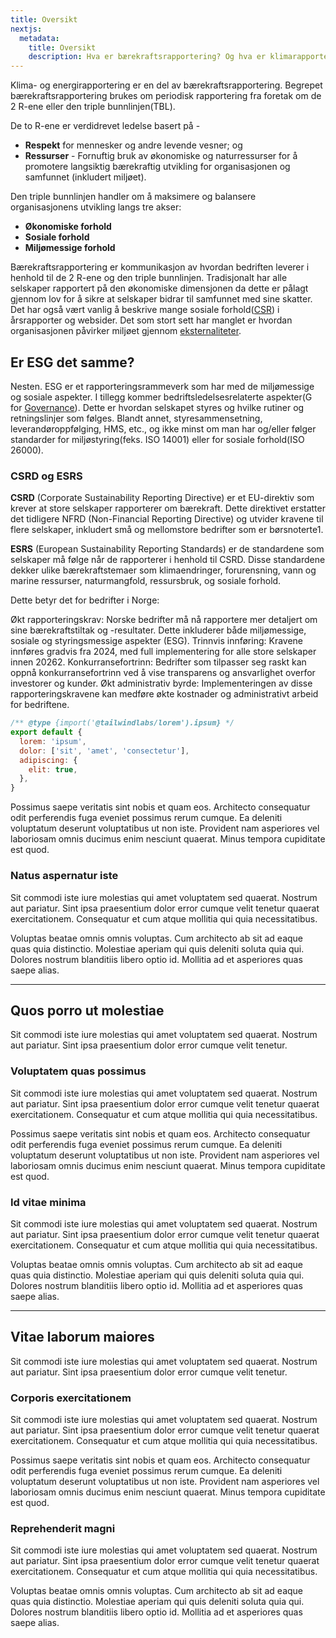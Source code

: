 ```yaml
---
title: Oversikt
nextjs:
  metadata:
    title: Oversikt
    description: Hva er bærekraftsrapportering? Og hva er klimarapportering?
---
```


Klima- og energirapportering er en del av bærekraftsrapportering. Begrepet bærekraftsrapportering brukes om periodisk rapportering fra foretak om de 2 R-ene eller den triple bunnlinjen(TBL).

De to R-ene er verdidrevet ledelse basert på -

- **Respekt** for mennesker og andre levende vesner; og
- **Ressurser** - Fornuftig bruk av økonomiske og naturressurser for å promotere langsiktig bærekraftig utvikling for organisasjonen og samfunnet (inkludert miljøet).

Den triple bunnlinjen handler om å maksimere og balansere organisasjonens utvikling langs tre akser:

- **Økonomiske forhold**
- **Sosiale forhold**
- **Miljømessige forhold**

Bærekraftsrapportering er kommunikasjon av hvordan bedriften leverer i henhold til de 2 R-ene og den triple bunnlinjen. Tradisjonalt har alle selskaper rapportert på den økonomiske dimensjonen da dette er pålagt gjennom lov for å sikre at selskaper bidrar til samfunnet med sine skatter. Det har også vært vanlig å beskrive mange sosiale forhold([CSR]("https://en.wikipedia.org/wiki/Corporate_social_responsibility")) i årsrapporter og websider. Det som stort sett har manglet er hvordan organisasjonen påvirker miljøet gjennom [eksternaliteter]("https://en.wikipedia.org/wiki/Externality").

## Er ESG det samme?

Nesten. ESG er et rapporteringsrammeverk som har med de miljømessige og sosiale aspekter. I tillegg kommer bedriftsledelsesrelaterte aspekter(G for [Governance]("https://en.wikipedia.org/wiki/Corporate_governance")). Dette er hvordan selskapet styres og hvilke rutiner og retningslinjer som følges. Blandt annet, styresammensetning, leverandøroppfølging, HMS, etc., og ikke minst om man har og/eller følger standarder for miljøstyring(feks. ISO 14001) eller for sosiale forhold(ISO 26000).

### CSRD og ESRS

**CSRD** (Corporate Sustainability Reporting Directive) er et EU-direktiv som krever at store selskaper rapporterer om bærekraft. Dette direktivet erstatter det tidligere NFRD (Non-Financial Reporting Directive) og utvider kravene til flere selskaper, inkludert små og mellomstore bedrifter som er børsnoterte1.

**ESRS** (European Sustainability Reporting Standards) er de standardene som selskaper må følge når de rapporterer i henhold til CSRD. Disse standardene dekker ulike bærekraftstemaer som klimaendringer, forurensning, vann og marine ressurser, naturmangfold, ressursbruk, og sosiale forhold.

Dette betyr det for bedrifter i Norge:

Økt rapporteringskrav: Norske bedrifter må nå rapportere mer detaljert om sine bærekraftstiltak og -resultater. Dette inkluderer både miljømessige, sosiale og styringsmessige aspekter (ESG).
Trinnvis innføring: Kravene innføres gradvis fra 2024, med full implementering for alle store selskaper innen 20262.
Konkurransefortrinn: Bedrifter som tilpasser seg raskt kan oppnå konkurransefortrinn ved å vise transparens og ansvarlighet overfor investorer og kunder.
Økt administrativ byrde: Implementeringen av disse rapporteringskravene kan medføre økte kostnader og administrativt arbeid for bedriftene.

```js
/** @type {import('@tailwindlabs/lorem').ipsum} */
export default {
  lorem: 'ipsum',
  dolor: ['sit', 'amet', 'consectetur'],
  adipiscing: {
    elit: true,
  },
}
```

Possimus saepe veritatis sint nobis et quam eos. Architecto consequatur odit perferendis fuga eveniet possimus rerum cumque. Ea deleniti voluptatum deserunt voluptatibus ut non iste. Provident nam asperiores vel laboriosam omnis ducimus enim nesciunt quaerat. Minus tempora cupiditate est quod.

### Natus aspernatur iste

Sit commodi iste iure molestias qui amet voluptatem sed quaerat. Nostrum aut pariatur. Sint ipsa praesentium dolor error cumque velit tenetur quaerat exercitationem. Consequatur et cum atque mollitia qui quia necessitatibus.

Voluptas beatae omnis omnis voluptas. Cum architecto ab sit ad eaque quas quia distinctio. Molestiae aperiam qui quis deleniti soluta quia qui. Dolores nostrum blanditiis libero optio id. Mollitia ad et asperiores quas saepe alias.

---

## Quos porro ut molestiae

Sit commodi iste iure molestias qui amet voluptatem sed quaerat. Nostrum aut pariatur. Sint ipsa praesentium dolor error cumque velit tenetur.

### Voluptatem quas possimus

Sit commodi iste iure molestias qui amet voluptatem sed quaerat. Nostrum aut pariatur. Sint ipsa praesentium dolor error cumque velit tenetur quaerat exercitationem. Consequatur et cum atque mollitia qui quia necessitatibus.

Possimus saepe veritatis sint nobis et quam eos. Architecto consequatur odit perferendis fuga eveniet possimus rerum cumque. Ea deleniti voluptatum deserunt voluptatibus ut non iste. Provident nam asperiores vel laboriosam omnis ducimus enim nesciunt quaerat. Minus tempora cupiditate est quod.

### Id vitae minima

Sit commodi iste iure molestias qui amet voluptatem sed quaerat. Nostrum aut pariatur. Sint ipsa praesentium dolor error cumque velit tenetur quaerat exercitationem. Consequatur et cum atque mollitia qui quia necessitatibus.

Voluptas beatae omnis omnis voluptas. Cum architecto ab sit ad eaque quas quia distinctio. Molestiae aperiam qui quis deleniti soluta quia qui. Dolores nostrum blanditiis libero optio id. Mollitia ad et asperiores quas saepe alias.

---

## Vitae laborum maiores

Sit commodi iste iure molestias qui amet voluptatem sed quaerat. Nostrum aut pariatur. Sint ipsa praesentium dolor error cumque velit tenetur.

### Corporis exercitationem

Sit commodi iste iure molestias qui amet voluptatem sed quaerat. Nostrum aut pariatur. Sint ipsa praesentium dolor error cumque velit tenetur quaerat exercitationem. Consequatur et cum atque mollitia qui quia necessitatibus.

Possimus saepe veritatis sint nobis et quam eos. Architecto consequatur odit perferendis fuga eveniet possimus rerum cumque. Ea deleniti voluptatum deserunt voluptatibus ut non iste. Provident nam asperiores vel laboriosam omnis ducimus enim nesciunt quaerat. Minus tempora cupiditate est quod.

### Reprehenderit magni

Sit commodi iste iure molestias qui amet voluptatem sed quaerat. Nostrum aut pariatur. Sint ipsa praesentium dolor error cumque velit tenetur quaerat exercitationem. Consequatur et cum atque mollitia qui quia necessitatibus.

Voluptas beatae omnis omnis voluptas. Cum architecto ab sit ad eaque quas quia distinctio. Molestiae aperiam qui quis deleniti soluta quia qui. Dolores nostrum blanditiis libero optio id. Mollitia ad et asperiores quas saepe alias.

